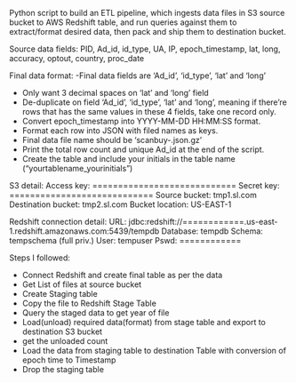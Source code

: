 

Python script to build an ETL pipeline, which ingests data files in S3 source bucket to AWS
Redshift table, and run queries against them to extract/format desired data, then pack and ship them to
destination bucket.

Source data fields:
PID, Ad_id, id_type, UA, IP, epoch_timestamp, lat, long, accuracy, optout, country, proc_date

Final data format:
-Final data fields are ‘Ad_id’, ‘id_type’, ‘lat’ and ‘long’
- Only want 3 decimal spaces on ‘lat’ and ‘long’ field
- De-duplicate on field ‘Ad_id’, ‘id_type’, ‘lat’ and ‘long’, meaning if there’re rows that has the
same values in these 4 fields, take one record only.
- Convert epoch_timestamp into YYYY-MM-DD HH:MM:SS format.
- Format each row into JSON with filed names as keys.
- Final data file name should be ‘scanbuy-<yyyymmdd>.json.gz’
- Print the total row count and unique Ad_id at the end of the script.
- Create the table and include your initials in the table name (“yourtablename_yourinitials”)

S3 detail:
Access key: ============================
Secret key: ============================
Source bucket: tmp1.sl.com
Destination bucket: tmp2.sl.com
Bucket location: US-EAST-1

Redshift connection detail:
URL: jdbc:redshift://============.us-east-1.redshift.amazonaws.com:5439/tempdb
Database: tempdb
Schema: tempschema (full priv.)
User: tempuser
Pswd: ============




Steps I followed:

- Connect Redshift and create final table as per the data
- Get List of files at source bucket
- Create Staging table
- Copy the file to Redshift Stage Table
- Query the staged data to get year of file
- Load(unload) required data(format) from stage table and export to destination S3 bucket
- get the unloaded count
- Load the data from staging table to destination Table with conversion of epoch time to Timestamp
- Drop the staging table